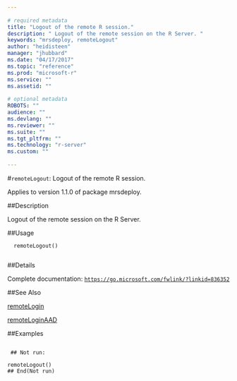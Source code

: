 ```yaml
--- 
 
# required metadata 
title: "Logout of the remote R session." 
description: " Logout of the remote session on the R Server. " 
keywords: "mrsdeploy, remoteLogout" 
author: "heidisteen" 
manager: "jhubbard" 
ms.date: "04/17/2017" 
ms.topic: "reference" 
ms.prod: "microsoft-r" 
ms.service: "" 
ms.assetid: "" 
 
# optional metadata 
ROBOTS: "" 
audience: "" 
ms.devlang: "" 
ms.reviewer: "" 
ms.suite: "" 
ms.tgt_pltfrm: "" 
ms.technology: "r-server" 
ms.custom: "" 
 
--- 
```

 
 
 
 
 #`remoteLogout`: Logout of the remote R session.

 Applies to version 1.1.0 of package mrsdeploy.
 
 ##Description
 
Logout of the remote session on the R Server.
 
 
 ##Usage

```   
  remoteLogout()
 
```
 
 ##Details
 
Complete documentation: [`https://go.microsoft.com/fwlink/?linkid=836352`](https://go.microsoft.com/fwlink/?linkid=836352)

 
 
 ##See Also
 
[remoteLogin](remotelogin.md)

[remoteLoginAAD](remoteloginaad.md)
   
 ##Examples

 ```
   
  ## Not run:
 
remoteLogout()
 ## End(Not run) 
  
 
```
 
 
